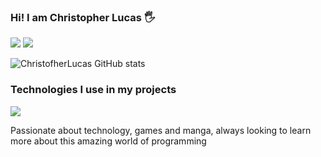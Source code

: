 
### Hi! I am Christopher Lucas 🖐️
[![](	https://img.shields.io/badge/Instagram-E4405F?style=for-the-badge&logo=instagram&logoColor=white)](https://www.instagram.com/christofher_dev/)
[![](https://img.shields.io/badge/Facebook-1877F2?style=for-the-badge&logo=facebook&logoColor=white)](https://www.facebook.com/profile.php?id=100077590853434)

![ChristofherLucas GitHub stats](https://github-readme-stats.vercel.app/api?username=ChristofherLucas&show_icons=true&theme=radical)

### Technologies I use in my projects

[![](https://img.shields.io/badge/PHP-777BB4?style=for-the-badge&logo=php&logoColor=white)](https://www.php.net/)

Passionate about technology, games and manga, always looking to learn more about this amazing world of programming
